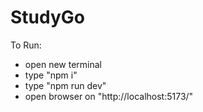 # StudyGo

To Run:

- open new terminal
- type "npm i"
- type "npm run dev"
- open browser on "http://localhost:5173/"
